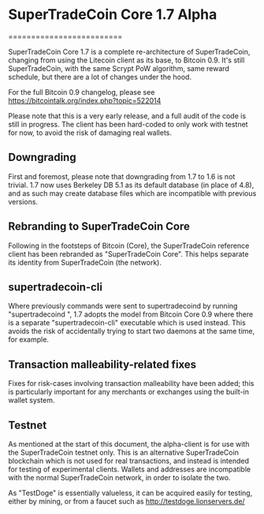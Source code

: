 # SuperTradeCoin Core 1.7 Alpha
=========================

SuperTradeCoin Core 1.7 is a complete re-architecture of SuperTradeCoin, changing from
using the Litecoin client as its base, to Bitcoin 0.9. It's still SuperTradeCoin,
with the same Scrypt PoW algorithm, same reward schedule, but there are a 
lot of changes under the hood.


For the full Bitcoin 0.9 changelog, please see https://bitcointalk.org/index.php?topic=522014

Please note that this is a very early release, and a full audit of the code
is still in progress. The client has been hard-coded to only work with testnet
for now, to avoid the risk of damaging real wallets.


Downgrading
-----------

First and foremost, please note that downgrading from 1.7 to 1.6 is not trivial.
1.7 now uses Berkeley DB 5.1 as its default database (in place of 4.8), and as
such may create database files which are incompatible with previous versions.

Rebranding to SuperTradeCoin Core
---------------------------

Following in the footsteps of Bitcoin (Core), the SuperTradeCoin reference client
has been rebranded as "SuperTradeCoin Core". This helps separate its identity
from SuperTradeCoin (the network).

supertradecoin-cli
------------

Where previously commands were sent to supertradecoind by running
"supertradecoind <command>", 1.7 adopts the model from Bitcoin Core 0.9 where there is
a separate "supertradecoin-cli" executable which is used instead. This avoids the risk
of accidentally trying to start two daemons at the same time, for example.


Transaction malleability-related fixes
--------------------------------------

Fixes for risk-cases involving transaction malleability have been added; this
is particularly important for any merchants or exchanges using the built-in
wallet system. 

Testnet
-------

As mentioned at the start of this document, the alpha-client is for use with the
SuperTradeCoin testnet only. This is an alternative SuperTradeCoin blockchain which is
not used for real transactions, and instead is intended for testing of experimental
clients. Wallets and addresses are incompatible with the normal SuperTradeCoin
network, in order to isolate the two.

As "TestDoge" is essentially valueless, it can be acquired easily for testing,
either by mining, or from a faucet such as http://testdoge.lionservers.de/
